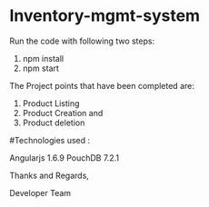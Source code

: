 # Inventory-mgmt-system

Run the code with following two steps:
1. npm install
2. npm start

The Project points that have been completed are:
1. Product Listing
2. Product Creation and 
3. Product deletion


#Technologies used :  

Angularjs 1.6.9
PouchDB 7.2.1


Thanks and Regards,


Developer Team

